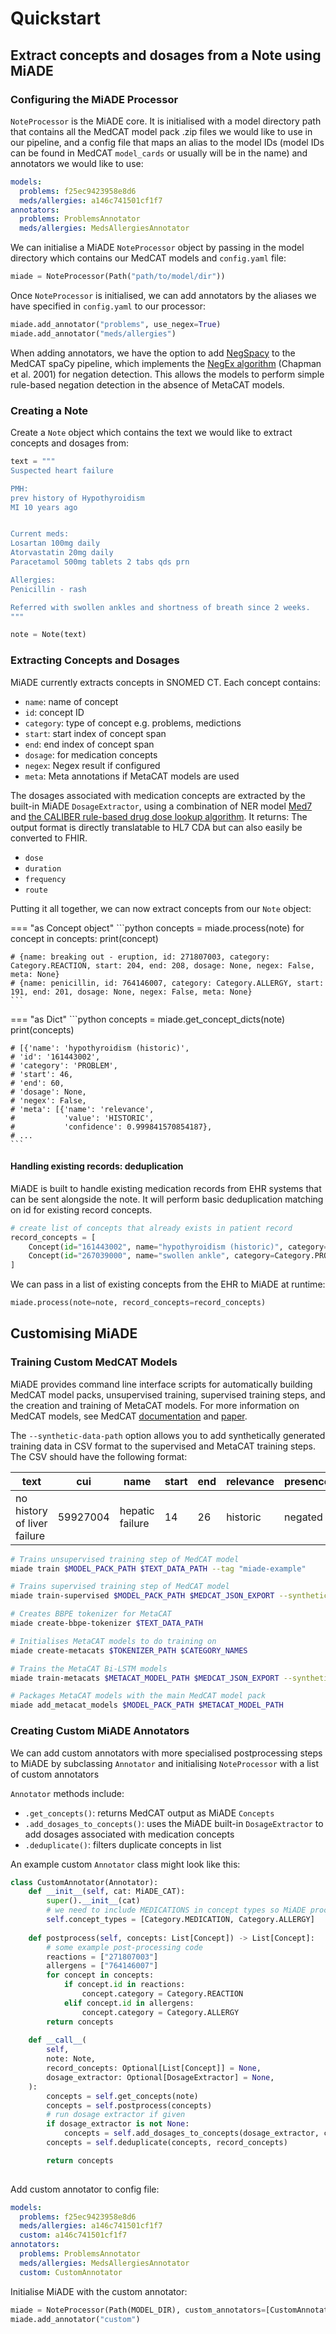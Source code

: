 # Quickstart
## Extract concepts and dosages from a Note using MiADE

### Configuring the MiADE Processor
`NoteProcessor` is the MiADE core. It is initialised with a model directory path that contains all the MedCAT model pack .zip files we would like to use in our pipeline, and a config file that maps an alias to the model IDs (model IDs can be found in MedCAT `model_cards` or usually will be in the name) and annotators we would like to use:

```yaml title="config.yaml"
models:
  problems: f25ec9423958e8d6
  meds/allergies: a146c741501cf1f7
annotators:
  problems: ProblemsAnnotator
  meds/allergies: MedsAllergiesAnnotator
```
We can initialise a MiADE `NoteProcessor` object by passing in the model directory which contains our MedCAT models and `config.yaml` file:

```python
miade = NoteProcessor(Path("path/to/model/dir"))
```
Once `NoteProcessor` is initialised, we can add annotators by the aliases we have specified in `config.yaml` to our processor:

```python
miade.add_annotator("problems", use_negex=True)
miade.add_annotator("meds/allergies")
```

When adding annotators, we have the option to add [NegSpacy](https://spacy.io/universe/project/negspacy) to the MedCAT spaCy pipeline, which implements the [NegEx algorithm](https://www.sciencedirect.com/science/article/pii/S1532046401910299) (Chapman et al. 2001) for negation detection. This allows the models to perform simple rule-based negation detection in the absence of MetaCAT models.

### Creating a Note

Create a `Note` object which contains the text we would like to extract concepts and dosages from:

```python
text = """
Suspected heart failure

PMH:
prev history of Hypothyroidism
MI 10 years ago


Current meds:
Losartan 100mg daily
Atorvastatin 20mg daily
Paracetamol 500mg tablets 2 tabs qds prn

Allergies:
Penicillin - rash

Referred with swollen ankles and shortness of breath since 2 weeks.
"""

note = Note(text)
```

### Extracting Concepts and Dosages

MiADE currently extracts concepts in SNOMED CT. Each concept contains:

- `name`: name of concept
- `id`: concept ID
- `category`: type of concept e.g. problems, medictions
- `start`: start index of concept span
- `end`: end index of concept span
- `dosage`: for medication concepts
- `negex`: Negex result if configured
- `meta`: Meta annotations if MetaCAT models are used

The dosages associated with medication concepts are extracted by the built-in MiADE `DosageExtractor`, using a combination of NER model [Med7](https://github.com/kormilitzin/med7) and [the CALIBER rule-based drug dose lookup algorithm](https://rdrr.io/rforge/CALIBERdrugdose/). It returns:
The output format is directly translatable to HL7 CDA but can also easily be converted to FHIR.

- `dose`
- `duration`
- `frequency`
- `route`

Putting it all together, we can now extract concepts from our `Note` object:

=== "as Concept object"
    ```python
    concepts = miade.process(note)
    for concept in concepts:
        print(concept)
    
    # {name: breaking out - eruption, id: 271807003, category: Category.REACTION, start: 204, end: 208, dosage: None, negex: False, meta: None} 
    # {name: penicillin, id: 764146007, category: Category.ALLERGY, start: 191, end: 201, dosage: None, negex: False, meta: None} 
    ```
=== "as Dict"
    ```python
    concepts = miade.get_concept_dicts(note)
    print(concepts)

    # [{'name': 'hypothyroidism (historic)',
    # 'id': '161443002',
    # 'category': 'PROBLEM',
    # 'start': 46,
    # 'end': 60,
    # 'dosage': None,
    # 'negex': False,
    # 'meta': [{'name': 'relevance',
    #           'value': 'HISTORIC',
    #           'confidence': 0.999841570854187},
    # ...
    ```

#### Handling existing records: deduplication

MiADE is built to handle existing medication records from EHR systems that can be sent alongside the note. It will perform basic deduplication matching on id for existing record concepts.
```python
# create list of concepts that already exists in patient record
record_concepts = [
    Concept(id="161443002", name="hypothyroidism (historic)", category=Category.PROBLEM),
    Concept(id="267039000", name="swollen ankle", category=Category.PROBLEM)
]
```

We can pass in a list of existing concepts from the EHR to MiADE at runtime:

```python
miade.process(note=note, record_concepts=record_concepts)
```

## Customising MiADE
### Training Custom MedCAT Models
MiADE provides command line interface scripts for automatically building MedCAT model packs, unsupervised training, supervised training steps, and the creation and training of MetaCAT models. For more information on MedCAT models, see MedCAT [documentation](https://github.com/CogStack/MedCAT) and [paper](https://arxiv.org/abs/2010.01165).

The ```--synthetic-data-path``` option allows you to add synthetically generated training data in CSV format to the supervised and MetaCAT training steps. The CSV should have the following format:

| text                          | cui               | name                       | start | end | relevance | presence  | laterality |
| ----------------------------- | ----------------- | -------------------------- | ----- | --- | --------- | --------- | -------------------- |
| no history of liver failure | 59927004 | hepatic failure      | 14     | 26  | historic  | negated | none                 


```bash
# Trains unsupervised training step of MedCAT model
miade train $MODEL_PACK_PATH $TEXT_DATA_PATH --tag "miade-example"
```
```bash
# Trains supervised training step of MedCAT model
miade train-supervised $MODEL_PACK_PATH $MEDCAT_JSON_EXPORT --synthetic-data-path $SYNTHETIC_CSV_PATH
```
```bash
# Creates BBPE tokenizer for MetaCAT
miade create-bbpe-tokenizer $TEXT_DATA_PATH
```
```bash
# Initialises MetaCAT models to do training on
miade create-metacats $TOKENIZER_PATH $CATEGORY_NAMES
```
```bash
# Trains the MetaCAT Bi-LSTM models
miade train-metacats $METACAT_MODEL_PATH $MEDCAT_JSON_EXPORT --synthetic-data-path $SYNTHETIC_CSV_PATH
```
```bash
# Packages MetaCAT models with the main MedCAT model pack
miade add_metacat_models $MODEL_PACK_PATH $METACAT_MODEL_PATH
```
### Creating Custom MiADE Annotators

We can add custom annotators with more specialised postprocessing steps to MiADE by subclassing `Annotator` and initialising `NoteProcessor` with a list of custom annotators 

`Annotator` methods include:

- `.get_concepts()`: returns MedCAT output as MiADE ```Concepts```
- `.add_dosages_to_concepts()`: uses the MiADE built-in ```DosageExtractor``` to add dosages associated with medication concepts
- `.deduplicate()`: filters duplicate concepts in list 

An example custom `Annotator` class might look like this:

```python
class CustomAnnotator(Annotator):
    def __init__(self, cat: MiADE_CAT):
        super().__init__(cat)
        # we need to include MEDICATIONS in concept types so MiADE processor will also extract dosages
        self.concept_types = [Category.MEDICATION, Category.ALLERGY]
    
    def postprocess(self, concepts: List[Concept]) -> List[Concept]:
        # some example post-processing code
        reactions = ["271807003"]
        allergens = ["764146007"]
        for concept in concepts:
            if concept.id in reactions:
                concept.category = Category.REACTION
            elif concept.id in allergens:
                concept.category = Category.ALLERGY
        return concepts
    
    def __call__(
        self,
        note: Note,
        record_concepts: Optional[List[Concept]] = None,
        dosage_extractor: Optional[DosageExtractor] = None,
    ):
        concepts = self.get_concepts(note)
        concepts = self.postprocess(concepts)
        # run dosage extractor if given
        if dosage_extractor is not None:
            concepts = self.add_dosages_to_concepts(dosage_extractor, concepts, note)
        concepts = self.deduplicate(concepts, record_concepts)

        return concepts
        
```

Add custom annotator to config file:


```yaml title="config.yaml"
models:
  problems: f25ec9423958e8d6
  meds/allergies: a146c741501cf1f7
  custom: a146c741501cf1f7
annotators:
  problems: ProblemsAnnotator
  meds/allergies: MedsAllergiesAnnotator
  custom: CustomAnnotator
```

Initialise MiADE with the custom annotator:

```python
miade = NoteProcessor(Path(MODEL_DIR), custom_annotators=[CustomAnnotator])
miade.add_annotator("custom")
```
